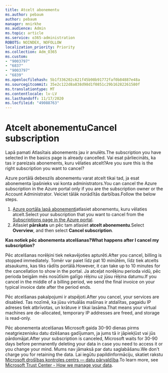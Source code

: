 ```yaml
---
title: Atcelt abonementu
ms.author: pebaum
author: pebaum
manager: mnirkhe
ms.audience: Admin
ms.topic: article
ms.service: o365-administration
ROBOTS: NOINDEX, NOFOLLOW
localization_priority: Priority
ms.collection: Adm_O365
ms.custom:
- "9003797"
- "6837"
- "9003797"
- "6839"
ms.openlocfilehash: 5b1f336202c621f45b98b91772faf0b84887e48a
ms.sourcegitcommit: 35e2c122d8a838d98d1f0851c29b16282261580f
ms.translationtype: MT
ms.contentlocale: lv-LV
ms.lasthandoff: 11/17/2020
ms.locfileid: "49088763"
---
```

# <a name="cancel-subscription"></a><span data-ttu-id="b0bc3-102">Atcelt abonementu</span><span class="sxs-lookup"><span data-stu-id="b0bc3-102">Cancel subscription</span></span>

<span data-ttu-id="b0bc3-103">Lapā pamati Atlasītais abonements jau ir anulēts.</span><span class="sxs-lookup"><span data-stu-id="b0bc3-103">The subscription you have selected in the basics page is already cancelled.</span></span> <span data-ttu-id="b0bc3-104">Vai esat pārliecināts, ka tas ir pareizais abonements, kuru vēlaties atcelt?</span><span class="sxs-lookup"><span data-stu-id="b0bc3-104">Are you sure this is the right subscription you want to cancel?</span></span>

<span data-ttu-id="b0bc3-105">Azure portālā debeszils abonementu varat atcelt tikai tad, ja esat abonementa īpašnieks vai konta administrators.</span><span class="sxs-lookup"><span data-stu-id="b0bc3-105">You can cancel the Azure subscription in the Azure portal only if you are the subscription owner or the Account Administrator.</span></span> <span data-ttu-id="b0bc3-106">Veiciet tālāk norādītās darbības.</span><span class="sxs-lookup"><span data-stu-id="b0bc3-106">Follow the below steps.</span></span>

1. <span data-ttu-id="b0bc3-107">[Azure portāla lapā abonementi](https://ms.portal.azure.com/#blade/Microsoft_Azure_Billing/SubscriptionsBlade)atlasiet abonementu, kuru vēlaties atcelt.</span><span class="sxs-lookup"><span data-stu-id="b0bc3-107">Select your subscription that you want to cancel from the [Subscriptions page in the Azure portal](https://ms.portal.azure.com/#blade/Microsoft_Azure_Billing/SubscriptionsBlade).</span></span>
2. <span data-ttu-id="b0bc3-108">Atlasiet **pārskats** un pēc tam atlasiet **atcelt abonementu**.</span><span class="sxs-lookup"><span data-stu-id="b0bc3-108">Select **Overview**, and then select **Cancel subscription**.</span></span>

<span data-ttu-id="b0bc3-109">**Kas notiek pēc abonementa atcelšanas?**</span><span class="sxs-lookup"><span data-stu-id="b0bc3-109">**What happens after I cancel my subscription?**</span></span>

<span data-ttu-id="b0bc3-110">Pēc atcelšanas norēķini tiek nekavējoties apturēti.</span><span class="sxs-lookup"><span data-stu-id="b0bc3-110">After you cancel, billing is stopped immediately.</span></span> <span data-ttu-id="b0bc3-111">Tomēr var paiet līdz pat 10 minūtēm, līdz tiek atcelts atsaukums, kas tiks rādīts portālā.</span><span class="sxs-lookup"><span data-stu-id="b0bc3-111">However, it can take up to 10 minutes for the cancellation to show in the portal.</span></span> <span data-ttu-id="b0bc3-112">Ja atceļat norēķinu perioda vidū, pēc perioda beigām mēs nosūtīsim galīgo rēķinu uz jūsu rēķina datumu.</span><span class="sxs-lookup"><span data-stu-id="b0bc3-112">If you cancel in the middle of a billing period, we send the final invoice on your typical invoice date after the period ends.</span></span>

<span data-ttu-id="b0bc3-113">Pēc atcelšanas pakalpojumi ir atspējoti.</span><span class="sxs-lookup"><span data-stu-id="b0bc3-113">After you cancel, your services are disabled.</span></span> <span data-ttu-id="b0bc3-114">Tas nozīmē, ka jūsu virtuālās mašīnas ir atdalītas, pagaidu IP adreses tiek atbrīvotas, un krātuve ir tikai lasāma.</span><span class="sxs-lookup"><span data-stu-id="b0bc3-114">That means your virtual machines are de-allocated, temporary IP addresses are freed, and storage is read-only.</span></span>

<span data-ttu-id="b0bc3-115">Pēc abonementa atcelšanas Microsoft gaida 30-90 dienas pirms neatgriezenisku datu dzēšanas gadījumam, ja jums tā ir jāpiekļūst vai jūs pārdomājat.</span><span class="sxs-lookup"><span data-stu-id="b0bc3-115">After your subscription is canceled, Microsoft waits for 30-90 days before permanently deleting your data in case you need to access it or you change your mind.</span></span> <span data-ttu-id="b0bc3-116">Mums nav jāmaksā par datu saglabāšanu.</span><span class="sxs-lookup"><span data-stu-id="b0bc3-116">We don't charge you for retaining the data.</span></span> <span data-ttu-id="b0bc3-117">Lai iegūtu papildinformāciju, skatiet rakstu [Microsoft drošības kontroles centrs — datu pārvaldība](https://www.microsoft.com/trust-center/privacy/data-management#leave).</span><span class="sxs-lookup"><span data-stu-id="b0bc3-117">To learn more, see [Microsoft Trust Center - How we manage your data](https://www.microsoft.com/trust-center/privacy/data-management#leave).</span></span>

